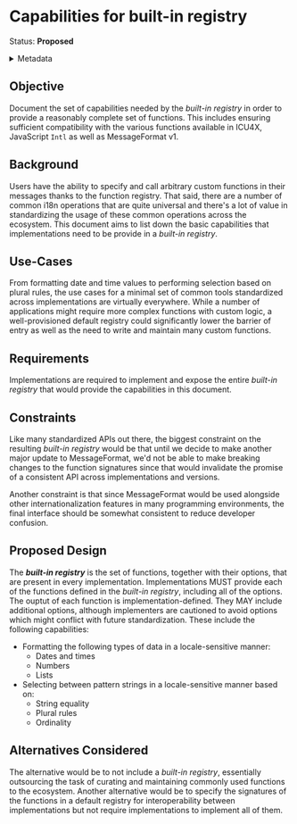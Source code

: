 # Capabilities for built-in registry

Status: **Proposed**

<details>
	<summary>Metadata</summary>
	<dl>
		<dt>Contributors</dt>
		<dd>@ryzokuken</dd>
		<dt>First proposed</dt>
		<dd>2023-08-22</dd>
		<dt>Pull Request</dt>
		<dd><a href="https://github.com/unicode-org/message-format-wg/pull/457">#457</a></dd>
	</dl>
</details>

## Objective

Document the set of capabilities needed by the _built-in registry_ in order to provide a reasonably complete set of
functions.
This includes ensuring sufficient compatibility with the various functions available in ICU4X, JavaScript `Intl` as well
as MessageFormat v1.

## Background

Users have the ability to specify and call arbitrary custom functions in their messages thanks to the function registry.
That said, there are a number of common i18n operations that are quite universal and there's a lot of value in
standardizing the usage of these common operations across the ecosystem.
This document aims to list down the basic capabilities that implementations need to be provide in a _built-in registry_.

## Use-Cases

From formatting date and time values to performing selection based on plural rules, the use cases for a minimal set of
common tools standardized across implementations are virtually everywhere.
While a number of applications might require more complex functions with custom logic, a well-provisioned default
registry could significantly lower the barrier of entry as well as the need to write and maintain many custom functions.

## Requirements

Implementations are required to implement and expose the entire _built-in registry_ that would provide the capabilities
in this document.

## Constraints

Like many standardized APIs out there, the biggest constraint on the resulting _built-in registry_ would be that until
we decide to make another major update to MessageFormat, we'd not be able to make breaking changes to the function
signatures since that would invalidate the promise of a consistent API across implementations and versions.

Another constraint is that since MessageFormat would be used alongside other internationalization features in many
programming environments, the final interface should be somewhat consistent to reduce developer confusion.

## Proposed Design

The **_<dfn>built-in registry</dfn>_** is the set of functions, together with their options, that are present in every
implementation.
Implementations MUST provide each of the functions defined in the _built-in registry_, including all of the options.
The ouptut of each function is implementation-defined.
They MAY include additional options, although implementers are cautioned to avoid options which might conflict with
future standardization.
These include the following capabilities:

- Formatting the following types of data in a locale-sensitive manner:
  - Dates and times
  - Numbers
  - Lists
- Selecting between pattern strings in a locale-sensitive manner based on:
  - String equality
  - Plural rules
  - Ordinality

## Alternatives Considered

The alternative would be to not include a _built-in registry_, essentially outsourcing the task of curating and
maintaining commonly used functions to the ecosystem.
Another alternative would be to specify the signatures of the functions in a default registry for interoperability between implementations but not require implementations to implement all of them.
